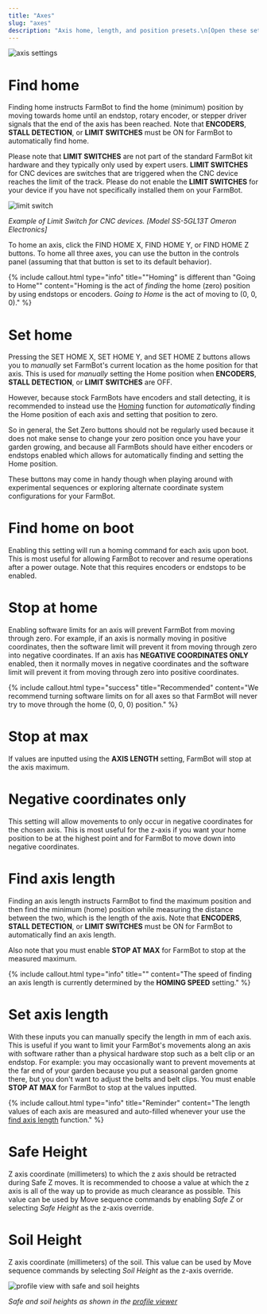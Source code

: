 ```yaml
---
title: "Axes"
slug: "axes"
description: "Axis home, length, and position presets.\n[Open these settings in the app](https://my.farm.bot/app/designer/settings?highlight=axes)"
---
```



![axis settings](_images/axis_settings.png)

# Find home
Finding home instructs FarmBot to find the home (minimum) position by moving towards home until an endstop, rotary encoder, or stepper driver signals that the end of the axis has been reached. Note that **ENCODERS**, **STALL DETECTION**, or **LIMIT SWITCHES** must be <span class="fb-peripheral-on">ON</span> for FarmBot to automatically find home.

Please note that **LIMIT SWITCHES** are not part of the standard FarmBot kit hardware and they typically only used by expert users.  **LIMIT SWITCHES** for CNC devices are switches that are triggered when the CNC device reaches the limit of the track. Please do not enable the  **LIMIT SWITCHES** for your device if you have not specifically installed them on your FarmBot.



![limit switch](_images/limit_switch.jpg)

_Example of Limit Switch for CNC devices.  [Model SS-5GL13T  Omeron Electronics]_

To home an axis, click the <span class="fb-button fb-yellow">FIND HOME X</span>, <span class="fb-button fb-yellow">FIND HOME Y</span>, or <span class="fb-button fb-yellow">FIND HOME Z</span> buttons. To home all three axes, you can use the <span class="fb-button fb-gray"><i class='fa fa-home'></i></span> button in the controls panel (assuming that that button is set to its default behavior).

{%
include callout.html
type="info"
title="\"Homing\" is different than \"Going to Home\""
content="Homing is the act of _finding_ the home (zero) position by using endstops or encoders. _Going to Home_ is the act of moving to (0, 0, 0)."
%}

# Set home
Pressing the <span class="fb-button fb-yellow">SET HOME X</span>, <span class="fb-button fb-yellow">SET HOME Y</span>, and <span class="fb-button fb-yellow">SET HOME Z</span> buttons allows you to *manually* set FarmBot's current location as the home position for that axis. This is used for *manually* setting the Home position when **ENCODERS**, **STALL DETECTION**, or **LIMIT SWITCHES** are <span class="fb-peripheral-off">OFF</span>.

However, because stock FarmBots have encoders and stall detecting, it is recommended to instead use the [Homing](#find-home) function for *automatically* finding the Home position of each axis and setting that position to zero.

So in general, the Set Zero buttons should not be regularly used because it does not make sense to change your zero position once you have your garden growing, and because all FarmBots should have either encoders or endstops enabled which allows for automatically finding and setting the Home position.

These buttons may come in handy though when playing around with experimental sequences or exploring alternate coordinate system configurations for your FarmBot.

# Find home on boot
Enabling this setting will run a homing command for each axis upon boot. This is most useful for allowing FarmBot to recover and resume operations after a power outage. Note that this requires encoders or endstops to be enabled.

# Stop at home
Enabling software limits for an axis will prevent FarmBot from moving through zero. For example, if an axis is normally moving in positive coordinates, then the software limit will prevent it from moving through zero into negative coordinates. If an axis has **NEGATIVE COORDINATES ONLY** enabled, then it normally moves in negative coordinates and the software limit will prevent it from moving through zero into positive coordinates.

{%
include callout.html
type="success"
title="Recommended"
content="We recommend turning software limits on for all axes so that FarmBot will never try to move through the home (0, 0, 0) position."
%}

# Stop at max
If values are inputted using the **AXIS LENGTH** setting, FarmBot will stop at the axis maximum.

# Negative coordinates only
This setting will allow movements to only occur in negative coordinates for the chosen axis. This is most useful for the z-axis if you want your home position to be at the highest point and for FarmBot to move down into negative coordinates.

# Find axis length
Finding an axis length instructs FarmBot to find the maximum position and then find the minimum (home) position while measuring the distance between the two, which is the length of the axis. Note that **ENCODERS**, **STALL DETECTION**, or **LIMIT SWITCHES** must be <span class="fb-peripheral-on">ON</span> for FarmBot to automatically find an axis length.

Also note that you must enable **STOP AT MAX** for FarmBot to stop at the measured maximum.

{%
include callout.html
type="info"
title=""
content="The speed of finding an axis length is currently determined by the **HOMING SPEED** setting."
%}

# Set axis length
With these inputs you can manually specify the length in mm of each axis. This is useful if you want to limit your FarmBot's movements along an axis with software rather than a physical hardware stop such as a belt clip or an endstop. For example: you may occasionally want to prevent movements at the far end of your garden because you put a seasonal garden gnome there, but you don't want to adjust the belts and belt clips. You must enable **STOP AT MAX** for FarmBot to stop at the values inputted.

{%
include callout.html
type="info"
title="Reminder"
content="The length values of each axis are measured and auto-filled whenever your use the [find axis length](#find-axis-length) function."
%}

# Safe Height
Z axis coordinate (millimeters) to which the z axis should be retracted during Safe Z moves. It is recommended to choose a value at which the z axis is all of the way up to provide as much clearance as possible. This value can be used by <span class="fb-step fb-move">Move</span> sequence commands by enabling _Safe Z_ or selecting _Safe Height_ as the z-axis override.

# Soil Height
Z axis coordinate (millimeters) of the soil. This value can be used by <span class="fb-step fb-move">Move</span> sequence commands by selecting _Soil Height_ as the z-axis override.

![profile view with safe and soil heights](_images/profile_view_with_safe_and_soil_heights.png)

_Safe and soil heights as shown in the [profile viewer](../farm-designer.md#profile-viewer)_
